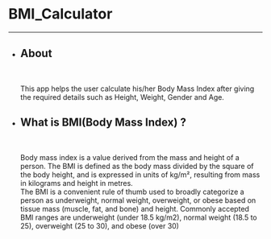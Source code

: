 <h1>BMI_Calculator</h1>
<hr>
<ul>
  <li><h2>About</h2>
  <br>
    <p>This app helps the user calculate his/her Body Mass Index after giving the required details such as Height, Weight, Gender and Age.</p>
  </li>

  <li><h2>What is BMI(Body Mass Index) ?</h2>
  <br>
    <p>Body mass index is a value derived from the mass and height of a person. The BMI is defined as the body mass divided by the square of the body height, and is expressed in units of kg/m², resulting from mass in kilograms and height in metres.
  <br>
  The BMI is a convenient rule of thumb used to broadly categorize a person as underweight, normal weight, overweight, or obese based on tissue mass (muscle, fat, and bone) and height. Commonly accepted BMI ranges are underweight (under 18.5 kg/m2), normal weight (18.5 to 25), overweight (25 to 30), and obese (over 30)
  </p>
  </li>
</ul>
